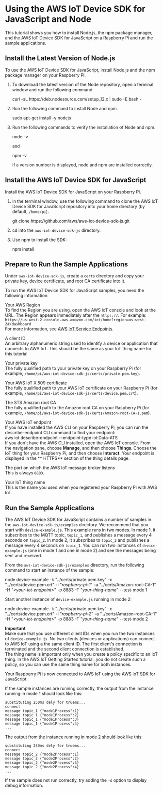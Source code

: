# Using the AWS IoT Device SDK for JavaScript and Node<a name="iot-device-sdk-node"></a>

This tutorial shows you how to install Node\.js, the npm package manager, and the AWS IoT Device SDK for JavaScript on a Raspberry Pi and run the sample applications\.

## Install the Latest Version of Node\.js<a name="iot-sdk-node-runtime"></a>

To use the AWS IoT Device SDK for JavaScript, install Node\.js and the npm package manager on your Raspberry Pi\.

1. To download the latest version of the Node repository, open a terminal window and run the following command: 

   curl \-sL https://deb\.nodesource\.com/setup\_12\.x \| sudo \-E bash \-

1. Run the following command to install Node and npm\.

   sudo apt\-get install \-y nodejs

1. Run the following commands to verify the installation of Node and npm\.

   node \-v

   and

   npm \-v

   If a version number is displayed, node and npm are installed correctly\.

## Install the AWS IoT Device SDK for JavaScript<a name="iot-sdk-node-intall-sdk"></a>

Install the AWS IoT Device SDK for JavaScript on your Raspberry Pi\.

1. In the terminal window, use the following command to clone the AWS IoT Device SDK for JavaScript repository into your home directory \(by default, `/home/pi`\)\.

   git clone https://github\.com/aws/aws\-iot\-device\-sdk\-js\.git

1. cd into the `aws-iot-device-sdk-js` directory\.

1. Use npm to install the SDK:

   npm install

## Prepare to Run the Sample Applications<a name="iot-sdk-node-config-app"></a>

Under `aws-iot-device-sdk-js`, create a `certs` directory and copy your private key, device certificate, and root CA certificate into it\.

To run the AWS IoT Device SDK for JavaScript samples, you need the following information:

Your AWS Region  
To find the Region you are using, open the AWS IoT console and look at the URL\. The Region appears immediately after the `https://`\. For example:  
`https://us-west-2.console.aws.amazon.com/iot/home?region=us-west-2#/dashboard`  
For more information, see [AWS IoT Service Endpoints](https://docs.aws.amazon.com/general/latest/gr/rande.html#iot_region)\.

A client ID  
An arbitrary alphanumeric string used to identify a device or application that connects to AWS IoT\. This should be the same as your IoT thing name for this tutorial\.

Your private key  
The fully qualified path to your private key on your Raspberry Pi \(for example, `/home/pi/aws-iot-device-sdk-js/certs/private.pem.key`\)\.

Your AWS IoT X\.509 certificate  
The fully qualified path to your AWS IoT certificate on your Raspberry Pi \(for example, `/home/pi/aws-iot-device-sdk-js/certs/device.pem.crt`\)\.

The STS Amazon root CA  
The fully qualified path to the Amazon root CA on your Raspberry Pi \(for example, `/home/pi/aws-iot-device-sdk-js/certs/Amazon-root-CA-1.pem`\)\.

Your AWS IoT endpoint  
If you have installed the AWS CLI on your Raspberry Pi, you can run the describe\-endpoint CLI command to find your endpoint:  
aws iot describe\-endpoint \-\-endpoint\-type iot:Data\-ATS   
If you don't have the AWS CLI installed, open the AWS IoT console\. From the navigation pane, choose **Manage**, and then choose **Things**\. Choose the IoT thing for your Raspberry Pi, and then choose **Interact**\. Your endpoint is displayed in the ** HTTPS** section of the thing details page\.

The port on which the AWS IoT message broker listens  
This is always `8883`\.

Your IoT thing name  
This is the name you used when you registered your Raspberry Pi with AWS IoT\.

## Run the Sample Applications<a name="iot-sdk-node-app-run"></a>

The AWS IoT Device SDK for JavaScript contains a number of samples in the `aws-iot-device-sdk-js/examples` directory\. We recommend that you start with `device-example.js`\. This example runs in two modes\. In mode 1, it subscribes to the MQTT topic, `topic_1`, and publishes a message every 4 seconds on `topic_2`\. In mode 2, it subscribes to `topic_2` and publishes a message every 4 seconds on `topic_1`\. You can run two instances of `device-example.js` \(one in mode 1 and one in mode 2\) and see the messages being sent and received\.

From the `aws-iot-device-sdk-js/examples` directory, run the following command to start an instance of the sample:

node device\-example \-k "\.\./certs/private\.pem\.key" \-c "\.\./certs/device\.pem\.crt" \-i "*raspberry\-pi\-1*" \-a "\.\./certs/Amazon\-root\-CA\-1" \-H "*<your\-iot\-endpoint>*" \-p 8883 \-T "*your\-thing\-name*" \-\-test\-mode 1

Start another instance of `device-example.js` running in mode 2:

node device\-example \-k "\.\./certs/private\.pem\.key" \-c "\.\./certs/device\.pem\.crt" \-i "*raspberry\-pi\-2*" \-a "\.\./certs/Amazon\-root\-CA\-1" \-H "*<your\-iot\-endpoint>*" \-p 8883 \-T "*your\-thing\-name*" \-\-test\-mode 2

**Important**  
Make sure that you use different client IDs when you run the two instances of `device-example.js`\. No two clients \(devices or applications\) can connect to AWS IoT using a the same client ID\. The first client's connection is terminated and the second client connection is established\.  
The thing name is important only when you create a policy specific to an IoT thing\. In the AWS IoT Getting Started tutorial, you do not create such a policy, so you can use the same thing name for both instances\.

Your Raspberry Pi is now connected to AWS IoT using the AWS IoT SDK for JavaScript\.

If the sample instances are running correctly, the output from the instance running in mode 1 should look like this:

```
substituting 250ms dely for truems...
connect
message topic_1 {"mode1Process":1}
message topic_1 {"mode1Process":2}
message topic_1 {"mode1Process":3}
message topic_1 {"mode1Process":4}
...
```

The output from the instance running in mode 2 should look like this:

```
substituting 250ms dely for truems...
connect
message topic_2 {"mode2Process":1}
message topic_2 {"mode2Process":2}
message topic_2 {"mode2Process":3}
message topic_2 {"mode2Process":4}
...
```

If the sample does not run correctly, try adding the `-d` option to display debug information\.